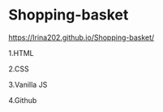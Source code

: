 # Shopping-basket

https://Irina202.github.io/Shopping-basket/  

1.HTML

2.CSS

3.Vanilla JS

4.Github

